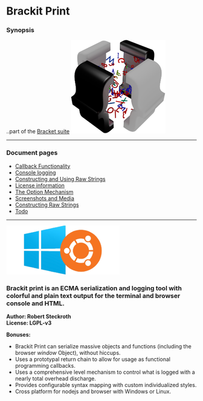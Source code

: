 # Brackit Print
### Synopsis

..part of the [Bracket suite](https://github.com/restarian/restarian/blob/master/bracket/README.md)
![Bracket](https://raw.githubusercontent.com/restarian/restarian/master/bracket/doc/image/bracket_logo_small.png)

------

### Document pages

* [Callback Functionality](https://github.com/restarian/bracket_print/blob/master/doc/as_callback.md)
* [Console logging ](https://github.com/restarian/bracket_print/blob/master/doc/as_logger.md)
* [Constructing and Using Raw Strings ](https://github.com/restarian/bracket_print/blob/master/doc/as_string.md)
* [License information](https://github.com/restarian/bracket_print/blob/master/doc/license.md)
* [The Option Mechanism](https://github.com/restarian/bracket_print/blob/master/doc/options.md)
* [Screenshots and Media](https://github.com/restarian/bracket_print/blob/master/doc/screenshot.md)
* [Constructing Raw Strings ](https://github.com/restarian/bracket_print/blob/master/doc/titles.md)
* [Todo](https://github.com/restarian/bracket_print/blob/master/doc/todo.md)

----

[![Ubuntu on Windows](https://raw.githubusercontent.com/restarian/restarian/master/doc/image/ubuntu_windows_logo.png)](https://github.com/Microsoft/BashOnWindows)

### Brackit print is an ECMA serialization and logging tool with colorful and plain text output for the terminal and browser console and HTML.

**Author: Robert Steckroth**  
**License: LGPL-v3**

**Bonuses:**
* Brackit Print can serialize massive objects and functions (including the browser *window* Object), without hiccups.
* Uses a prototypal return chain to allow for usage as functional programming callbacks.
* Uses a comprehensive level mechanism to control what is logged with a nearly total overhead discharge.
* Provides configurable syntax mapping with custom individualized styles.
* Cross platform for nodejs and browser with Windows or Linux.
